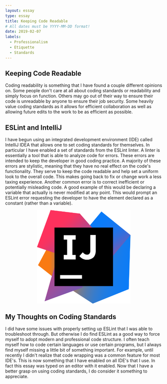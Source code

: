 ```yaml
---
layout: essay
type: essay
title: Keeping Code Readable
# All dates must be YYYY-MM-DD format!
date: 2019-02-07
labels:
  - Professionalism
  - Etiquette
  - Standards
---
```

<h2>Keeping Code Readable</h2>
Coding readability is something that I have found a couple different opinions on. Some people don't care at all about coding standards or readability and simply focus on function. Others may go out of their way to ensure their code is unreadable by anyone to ensure their job security. Some heavily value coding standards as it allows for efficient collaboration as well as allowing future edits to the work to be as efficient as possible.

<h2>ESLint and IntelliJ</h2>
I have begun using an integrated development environment (IDE) called IntelliJ IDEA that allows one to set coding standards for themselves. In particular I have enabled a set of standards from the ESLint linter. A linter is essentially a tool that is able to analyze code for errors. These errors are intended to keep the developer in good coding practice. A majority of these errors are stylistic, meaning that they have no real effect on the code's functionality. They serve to keep the code readable and help set a uniform look to the overall code. This makes going back to fix or change work a less taxing experience. Another common error is to correct inefficient or potentially misleading code. A good example of this would be declaring a variable that actually is never modified at any point. This would prompt an ESLint error requesting the developer to have the element declared as a constant (rather than a variable).

<img class="ui image" src="/images/intellij.png" style="
  width:300px;
  display: block;
  margin-left: auto;
  margin-right: auto;">

<h2>My Thoughts on Coding Standards</h2>
I did have some issues with properly setting up ESLint that I was able to troubleshoot through. But otherwise I do find ESLint as a good way to force myself to adopt modern and professional code structure. I often teach myself how to code certain languages or use certain programs, but I always find myself missing a little bit of something important. For example, until recently I didn't realize that code wrapping was a common feature for most IDE's. This is now something that I have enabled on all IDE's that I use. In fact this essay was typed on an editor with it enabled. Now that I have a better grasp on using coding standards, I do consider it something to appreciate.
